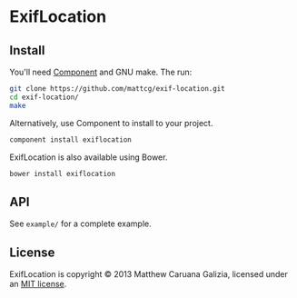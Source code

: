 # ExifLocation #

## Install ##

You'll need [Component](https://github.com/component/component) and GNU make. The run:

```bash
git clone https://github.com/mattcg/exif-location.git
cd exif-location/
make
```

Alternatively, use Component to install to your project.

```bash
component install exiflocation
```

ExifLocation is also available using Bower.

```bash
bower install exiflocation
```

## API ##

See `example/` for a complete example.

## License ##

ExifLocation is copyright © 2013 Matthew Caruana Galizia, licensed under an [MIT license](http://mattcg.mit-license.org/).
